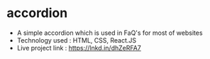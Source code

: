 # accordion
- A simple accordion which is used in FaQ's for most of websites
- Technology used : HTML, CSS, React.JS
- Live project link : https://lnkd.in/dhZeRFA7
